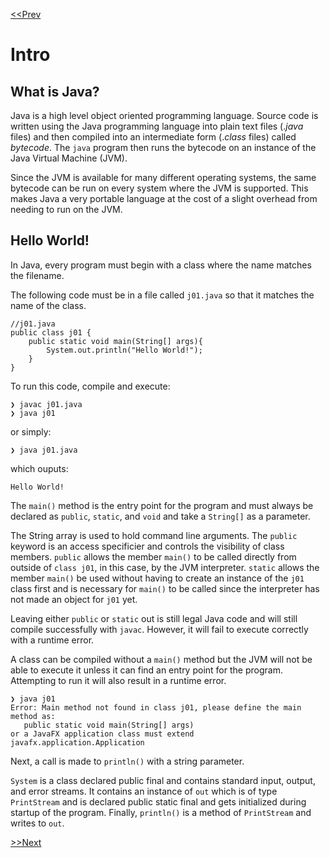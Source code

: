 [<<Prev](../README.md)

# Intro

## What is Java?

Java is a high level object oriented programming language. Source code is written using the Java programming language into plain text files (.*java* files) and then compiled into an intermediate form (.*class* files) called *bytecode*. The `java` program then runs the bytecode on an instance of the Java Virtual Machine (JVM).

Since the JVM is available for many different operating systems, the same bytecode can be run on every system where the JVM is supported. This makes Java a very portable language at the cost of a slight overhead from needing to run on the JVM.

## Hello World!

In Java, every program must begin with a class where the name matches the filename.

The following code must be in a file called `j01.java` so that it matches the name of the class.

```
//j01.java
public class j01 {
    public static void main(String[] args){
        System.out.println("Hello World!");
    }
}
```

To run this code, compile and execute:

```
❯ javac j01.java
❯ java j01
```

or simply:

```
❯ java j01.java
```

which ouputs:

```
Hello World!
```

The `main()` method is the entry point for the program and must always be declared as `public`, `static`, and `void` and take a `String[]` as a parameter.

The String array is used to hold command line arguments. The `public` keyword is an access specificier and controls the visibility of class members. `public` allows the member `main()` to be called directly from outside of `class j01`, in this case, by the JVM interpreter. `static` allows the member `main()` be used without having to create an instance of the `j01` class first and is necessary for `main()` to be called since the interpreter has not made an object for `j01` yet.

Leaving either `public` or `static` out is still legal Java code and will still compile successfully with `javac`. However, it will fail to execute correctly with a runtime error.

A class can be compiled without a `main()` method but the JVM will not be able to execute it unless it can find an entry point for the program. Attempting to run it will also result in a runtime error.

```
❯ java j01      
Error: Main method not found in class j01, please define the main method as:
   public static void main(String[] args)
or a JavaFX application class must extend javafx.application.Application

```

Next, a call is made to `println()` with a string parameter.

`System` is a class declared public final and contains standard input, output, and error streams. It contains an instance of `out` which is of type `PrintStream` and is declared public static final and gets initialized during startup of the program. Finally, `println()` is a method of `PrintStream` and writes to `out`.

[>>Next](02.md)